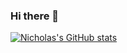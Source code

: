 ### Hi there 👋

<!--
**nick-Sutton/nick-Sutton** is a ✨ _special_ ✨ repository because its `README.md` (this file) appears on your GitHub profile.

Here are some ideas to get you started:

- 🔭 I’m currently working on ...
- 🌱 I’m currently learning ...
- 👯 I’m looking to collaborate on ...
- 🤔 I’m looking for help with ...
- 💬 Ask me about ...
- 📫 How to reach me: ...
- 😄 Pronouns: ...
- ⚡ Fun fact: ...
-->
[![Nicholas's GitHub stats](https://github-readme-stats.vercel.app/api?username=nick-sutton&show_icons=true&theme=radical)](https://github.com/anuraghazra/github-readme-stats)
